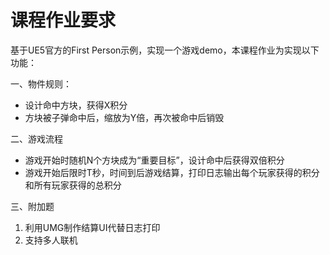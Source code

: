 # 课程作业要求

基于UE5官方的First Person示例，实现一个游戏demo，本课程作业为实现以下功能：

一、物件规则：

- 设计命中方块，获得X积分
- 方块被子弹命中后，缩放为Y倍，再次被命中后销毁

二、游戏流程

- 游戏开始时随机N个方块成为“重要目标”，设计命中后获得双倍积分
- 游戏开始后限时T秒，时间到后游戏结算，打印日志输出每个玩家获得的积分和所有玩家获得的总积分

三、附加题

1. 利用UMG制作结算UI代替日志打印
2. 支持多人联机